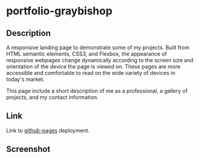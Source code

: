 # portfolio-graybishop

## Description

A responsive landing page to demonstrate some of my projects. Built from HTML semantic elements, CSS3, and Flexbox, the appearance of responsive webpages change dynamically according to the screen size and orientation of the device the page is viewed on. These pages are more accessible and comfortable to read on the wide variety of devices in today's market.

This page include a short description of me as a professional, a gallery of projects, and my contact information.

## Link

Link to [github-pages](https://graybishop.github.io/portfolio-graybishop/) deployment.

## Screenshot
